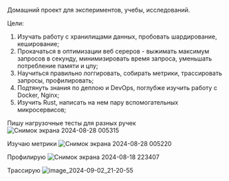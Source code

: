 Домашний проект для экспериментов, учебы, исследований.

Цели:
1) Изучать работу с хранилищами данных, пробовать шардирование, кеширование;
2) Прокачаться в оптимизации веб сереров - выжимать максимум запросов в секунду, минимизировать время запроса, уменьшать потребление памяти и цпу;
3) Научиться правильно логгировать, собирать метрики, трассировать запросы, профилировать;
4) Подтянуть знания по деплою и DevOps, поглубже изучить работу с Docker, Nginx;
5) Изучить Rust, написать на нем пару вспомогательных микросервисов;

Пишу нагрузочные тесты для разных ручек
![Снимок экрана 2024-08-28 005315](https://github.com/user-attachments/assets/82a64eb6-2e1c-49c6-9f84-ad7613cf7417)

Изучаю метрики
![Снимок экрана 2024-08-28 005220](https://github.com/user-attachments/assets/d9f98129-6602-4914-87b1-2b0036fbebae)

Профилирую
![Снимок экрана 2024-08-18 223407](https://github.com/user-attachments/assets/9984e768-c355-40f6-ae9c-8beda010add0)

Трассирую
![image_2024-09-02_21-20-55](https://github.com/user-attachments/assets/a06dbfb4-5822-44d3-9c75-e2a0feee29ba)
